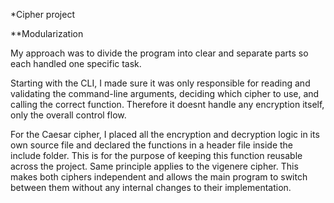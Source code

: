 *Cipher project

**Modularization 

My approach was to divide the program into clear and separate parts so each handled one specific task.

Starting with the CLI, I made sure it was only responsible for reading and validating the command-line arguments, deciding which cipher to use, and calling the correct function. 
Therefore it doesnt handle any encryption itself, only the overall control flow.

For the Caesar cipher, I placed all the encryption and decryption logic in its own source file and declared the functions in a header file inside the include folder. 
This is for the purpose of keeping this function reusable across the project. Same principle applies to the vigenere cipher. 
This makes both ciphers independent and allows the main program to switch between them without any internal changes to their implementation.
